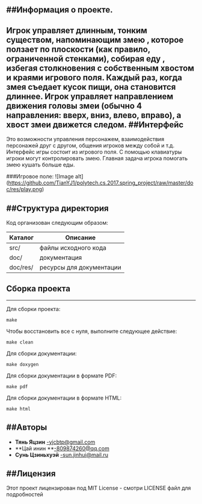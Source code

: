##Информация о проекте.
---------------------------------------------------------------
Игрок управляет длинным, тонким существом, напоминающим змею , которое ползает по плоскости (как правило, ограниченной стенками), собирая еду , избегая столкновения с собственным хвостом и краями игрового поля.  Каждый раз, когда змея съедает кусок пищи, она становится длиннее.  Игрок управляет направлением движения головы змеи (обычно 4 направления: вверх, вниз, влево, вправо), а хвост змеи движется следом.
##Интерфейс
---------------------------------------------------------------
Это возможности управления персонажем, взаимодействия персонажей друг с другом, общения игроков между собой и т.д.  Интерфейс игры состоит из  игрового поля. С помощью клавиатуры игроки могут контролировать змею.  Главная задача игрока помогать змею кушать больше еды. 

###Игровое поле:
![Image alt]
(https://github.com/TianYJ1/polytech.cs.2017.spring_project/raw/master/doc/res/play.png)

##Структура директория
---------------------------------------------------------------
Код организован следующим образом:

 Каталог    |  Описание
----------------  |--------------------------
src/            | файлы исходного кода 
doc/            | документация
doc/res/        | ресурсы для документации

## Сборка проекта
---------------------------------------------------------------
Для сборки проекта:
````
make
````
Чтобы восстановить все с нуля, выполните следующее действие:
````
make clean
````
Для сборки документации:
````
make doxygen
````
Для сборки документации в формате PDF:
````
make pdf
````
Для сборки документации в формате HTML:
````
make html
````
##Авторы
---------------------------------------------------------------
* **Тянь Яцзин** -yjcbtp@gmail.com
* **Цай  инин **-809874260@qq.com
*  **Сунь Цзиньхуэй** -sun.jinhui@mail.ru

##Лицензия
---------------------------------------------------------------
Этот проект лицензирован под MIT License - смотри LICENSE файл для подробностей
